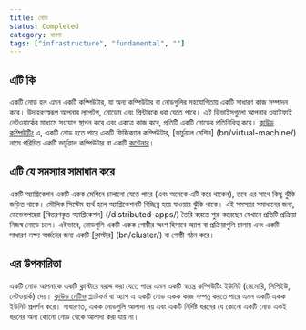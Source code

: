 ```yaml
---
title: নোড
status: Completed
category: ধারণা
tags: ["infrastructure", "fundamental", ""]
---
```


## এটি কি

একটি নোড হল এমন একটি কম্পিউটার, যা অন্য কম্পিউটার বা নোডগুলির  সহযোগিতায় একটি সাধারণ কাজ সম্পাদন করে। উদাহরণস্বরূপ আপনার ল্যাপটপ, মোডেম এবং প্রিন্টারকে ধরা যেতে পারে। এই ডিভাইসগুলো আপনার ওয়াইফাই নেটওয়ার্কের মাধ্যমে সংযোগ স্থাপন করে এবং একত্রে কাজ করে, প্রতিটি একটি নোডের প্রতিনিধিত্ব করে। [ক্লাউড কম্পিউটিং](bn/cloud-computing/) এ, একটি নোড হতে পারে একটি ফিজিক্যাল কম্পিউটার, [ভার্চুয়াল মেশিন] (bn/virtual-machine/) নামে পরিচিত একটি ভার্চুয়াল কম্পিউটার বা একটি [কন্টেনার](bn/container/)।

## এটি যে সমস্যার সামাধান করে

একটি অ্যাপ্লিকেশন একটি একক মেশিনে চালানো যেতে পারে (এবং অনেকে এটি করে থাকেন), তবে এর সাথে কিছু ঝুঁকি জড়িত থাকে। মৌলিক সিস্টেম ব্যর্থ হলে অ্যাপ্লিকেশনটি বিচ্ছিন্ন হয়ে যাওয়ার ঝুঁকি থাকে। এই সমস্যার সমাধানের জন্য, ডেভেলপাররা [বিতরণকৃত অ্যাপ্লিকেশন] (/distributed-apps/) তৈরি করতে শুরু করেছেন যেখানে প্রতিটি প্রক্রিয়া নিজস্ব নোডে চলে। এইভাবে, নোডগুলি একটি একক গোষ্ঠীর অংশ হিসাবে অ্যাপ বা প্রক্রিয়াগুলি চালায় এবং একটি সাধারণ লক্ষ্য অর্জনের জন্য একটি [ক্লাস্টার] (bn/cluster/) বা গোষ্ঠী গঠন করে।

## এর উপকারিতা

একটি নোড আপনাকে একটি ক্লাস্টারে বরাদ্দ করা যেতে পারে এমন একটি স্বতন্ত্র কম্পিউটিং ইউনিট (মেমোরি, সিপিইউ, নেটওয়ার্ক) দেয়। [ক্লাউড নেটিভ](bn/cloud-native-tech/) প্ল্যাটফর্ম বা অ্যাপ এ একটি নোড একক কাজ সম্পন্ন করতে পারে এমন একটি একক ইউনিট প্রদর্শন করে। সাধারণত, একক নোডগুলি আলাদা নয় এবং একটি নির্দিষ্ট ধরনের যে কোনো একটি নোড একই ধরনের অন্য কোনো নোড থেকে আলাদা করা যায় না।

